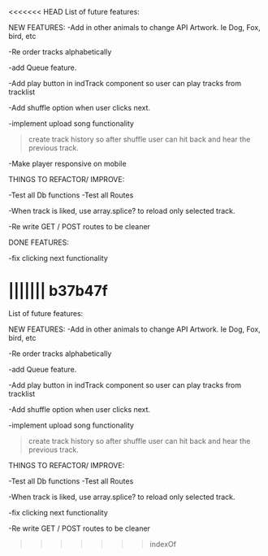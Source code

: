 <<<<<<< HEAD
List of future features:

NEW FEATURES: 
-Add in other animals to change API Artwork. Ie Dog, Fox, bird, etc

-Re order tracks alphabetically

-add Queue feature. 

-Add play button in indTrack component so user can play tracks from tracklist

-Add shuffle option when user clicks next. 

-implement upload song functionality
 > create track history so after shuffle user can hit back and hear the previous track. 

-Make player responsive on mobile


THINGS TO REFACTOR/ IMPROVE: 

-Test all Db functions
-Test all Routes

-When track is liked, use array.splice? to reload only selected track. 

-Re write GET / POST routes to be cleaner

DONE FEATURES: 

-fix clicking next functionality


||||||| b37b47f
=======
List of future features:

NEW FEATURES: 
-Add in other animals to change API Artwork. Ie Dog, Fox, bird, etc

-Re order tracks alphabetically

-add Queue feature. 

-Add play button in indTrack component so user can play tracks from tracklist

-Add shuffle option when user clicks next. 

-implement upload song functionality
 > create track history so after shuffle user can hit back and hear the previous track. 


THINGS TO REFACTOR/ IMPROVE: 

-Test all Db functions
-Test all Routes

-When track is liked, use array.splice? to reload only selected track. 

-fix clicking next functionality

-Re write GET / POST routes to be cleaner
>>>>>>> indexOf
